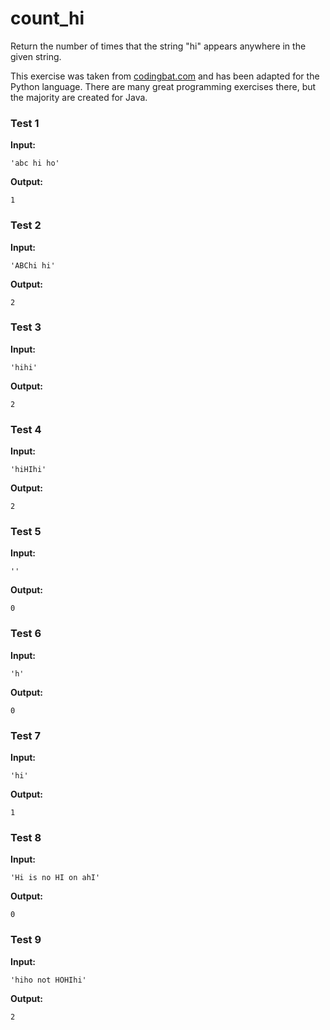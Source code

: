 # count_hi




Return the number of times that the string "hi" appears anywhere in the given string.

This exercise was taken from [codingbat.com](https://codingbat.com/prob/p147448) and has been adapted for the Python language. There are many great programming exercises there, but the majority are created for Java.






### Test 1
**Input:**
```
'abc hi ho'
```
**Output:**
```
1
```
### Test 2
**Input:**
```
'ABChi hi'
```
**Output:**
```
2
```
### Test 3
**Input:**
```
'hihi'
```
**Output:**
```
2
```
### Test 4
**Input:**
```
'hiHIhi'
```
**Output:**
```
2
```
### Test 5
**Input:**
```
''
```
**Output:**
```
0
```
### Test 6
**Input:**
```
'h'
```
**Output:**
```
0
```
### Test 7
**Input:**
```
'hi'
```
**Output:**
```
1
```
### Test 8
**Input:**
```
'Hi is no HI on ahI'
```
**Output:**
```
0
```
### Test 9
**Input:**
```
'hiho not HOHIhi'
```
**Output:**
```
2
```

